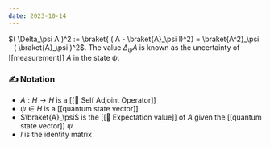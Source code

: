 ```yaml
---
date: 2023-10-14
---
```

$( \Delta_\psi A )^2 := \braket{ ( A - \braket{A}_\psi I)^2} = \braket{A^2}_\psi - ( \braket{A}_\psi )^2$. The value $\Delta_\psi A$ is known as the uncertainty of [[measurement]] $A$ in the state $\psi$.
### ✍️ Notation
- $A: H \rightarrow H$ is a [[📘 Self Adjoint Operator]]
- $\psi \in H$ is a [[quantum state vector]]
- $\braket{A}_\psi$ is the [[📘 Expectation value]] of $A$ given the [[quantum state vector]] $\psi$
- $I$ is the identity matrix